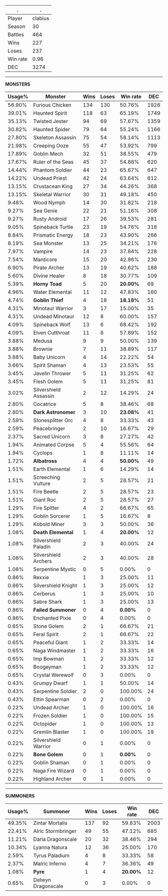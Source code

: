 .|.
|-|-
Player|clabius
Season|30
Battles|464
Wins|227
Loses|237
Win rate|0.96
DEC|3274

---
**MONSTERS**

Usage%|Monster|Wins|Loses|Win rate|DEC|
-|-|-|-|-|-|
56.90%|Furious Chicken|134|130|50.76%|1926|
39.01%|Haunted Spirit|118|63|65.19%|1749|
35.13%|Twisted Jester|94|69|57.67%|1359|
30.82%|Haunted Spider|79|64|55.24%|1166|
27.80%|Skeleton Assassin|75|54|58.14%|1113|
21.98%|Creeping Ooze|55|47|53.92%|799|
17.89%|Goblin Mech|32|51|38.55%|479|
17.67%|Ruler of the Seas|45|37|54.88%|620|
14.44%|Phantom Soldier|44|23|65.67%|647|
14.22%|Undead Priest|42|24|63.64%|612|
13.15%|Crustacean King|27|34|44.26%|368|
13.15%|Skeletal Warrior|30|31|49.18%|450|
9.48%|Wood Nymph|14|30|31.82%|218|
9.27%|Sea Genie|22|21|51.16%|308|
9.27%|Rusty Android|17|26|39.53%|281|
9.05%|Spineback Turtle|23|19|54.76%|318|
8.84%|Prismatic Energy|18|23|43.90%|266|
8.19%|Sea Monster|13|25|34.21%|176|
7.97%|Vampire|14|23|37.84%|228|
7.54%|Manticore|15|20|42.86%|230|
6.90%|Pirate Archer|13|19|40.62%|188|
5.60%|Divine Healer|8|18|30.77%|109|
5.39%|**Horny Toad**|5|20|**20.00%**|69|
4.96%|Water Elemental|11|12|47.83%|160|
4.74%|**Goblin Thief**|4|18|**18.18%**|51|
4.31%|Minotaur Warrior|3|17|15.00%|35|
4.31%|Undead Minotaur|12|8|60.00%|157|
4.09%|Spineback Wolf|13|6|68.42%|192|
4.09%|Elven Cutthroat|11|8|57.89%|152|
3.88%|Medusa|9|9|50.00%|139|
3.88%|Brownie|7|11|38.89%|117|
3.88%|Baby Unicorn|4|14|22.22%|54|
3.66%|Spirit Shaman|4|13|23.53%|55|
3.45%|Javelin Thrower|5|11|31.25%|62|
3.45%|Flesh Golem|5|11|31.25%|81|
3.02%|Silvershield Assassin|2|12|14.29%|24|
2.80%|Cocatrice|5|8|38.46%|68|
2.80%|**Dark Astronomer**|3|10|**23.08%**|41|
2.59%|Stonesplitter Orc|4|8|33.33%|43|
2.59%|Peacebringer|2|10|16.67%|29|
2.37%|Sacred Unicorn|3|8|27.27%|42|
1.94%|Animated Corpse|5|4|55.56%|64|
1.94%|Cyclops|1|8|11.11%|14|
1.72%|**Albatross**|4|4|**50.00%**|49|
1.51%|Earth Elemental|1|6|14.29%|14|
1.51%|Screeching Vulture|2|5|28.57%|21|
1.51%|Fire Beetle|2|5|28.57%|23|
1.51%|Giant Roc|2|5|28.57%|27|
1.29%|Fire Spitter|4|2|66.67%|65|
1.29%|Goblin Sorcerer|1|5|16.67%|8|
1.29%|Kobold Miner|3|3|50.00%|36|
1.08%|**Death Elemental**|1|4|**20.00%**|12|
1.08%|Silvershield Paladin|2|3|40.00%|24|
1.08%|Silvershield Archers|2|3|40.00%|28|
1.08%|Serpentine Mystic|0|5|0.00%|0|
0.86%|Rexxie|1|3|25.00%|11|
0.86%|Silvershield Knight|1|3|25.00%|12|
0.86%|Cerberus|1|3|25.00%|10|
0.86%|Sabre Shark|1|3|25.00%|13|
0.86%|**Failed Summoner**|0|4|**0.00%**|0|
0.86%|Enchanted Pixie|0|4|0.00%|0|
0.65%|Stone Golem|2|1|66.67%|21|
0.65%|Feral Spirit|2|1|66.67%|22|
0.65%|Peaceful Giant|1|2|33.33%|14|
0.65%|Naga Windmaster|1|2|33.33%|16|
0.65%|Imp Bowman|1|2|33.33%|12|
0.65%|Boogeyman|1|2|33.33%|12|
0.65%|Crystal Werewolf|0|3|0.00%|0|
0.43%|Grumpy Dwarf|1|1|50.00%|14|
0.43%|Serpentine Soldier|2|0|100.00%|24|
0.43%|Ettin Spearman|0|2|0.00%|0|
0.22%|Undead Archer|1|0|100.00%|16|
0.22%|Frozen Soldier|1|0|100.00%|15|
0.22%|Octopider|1|0|100.00%|13|
0.22%|Gremlin Blaster|1|0|100.00%|19|
0.22%|Silvershield Warrior|0|1|0.00%|0|
0.22%|**Bone Golem**|0|1|**0.00%**|0|
0.22%|Goblin Shaman|0|1|0.00%|0|
0.22%|Naga Fire Wizard|0|1|0.00%|0|
0.22%|Highland Archer|0|1|0.00%|0|

---
**SUMMONERS**

Usage%|Summoner|Wins|Loses|Win rate|DEC|
-|-|-|-|-|-|
49.35%|Zintar Mortalis|137|92|59.83%|2003|
22.41%|Alric Stormbringer|49|55|47.12%|685|
11.21%|Daria Dragonscale|20|32|38.46%|294|
10.34%|Lyanna Natura|12|36|25.00%|170|
2.59%|Tyrus Paladium|4|8|33.33%|58|
2.37%|Malric Inferno|4|7|36.36%|49|
1.08%|**Pyre**|1|4|**20.00%**|12|
0.65%|Delwyn Dragonscale|0|3|0.00%|0|
